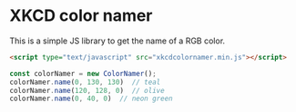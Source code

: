 # XKCD color namer

This is a simple JS library to get the name of a RGB color.

```html
<script type="text/javascript" src="xkcdcolornamer.min.js"></script>
```

```js
const colorNamer = new ColorNamer();
colorNamer.name(0, 130, 130)  // teal
colorNamer.name(120, 128, 0)  // olive
colorNamer.name(0, 40, 0)  // neon green
```